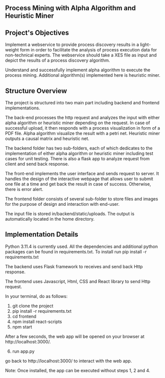 ## Process Mining with Alpha Algorithm and Heuristic Miner

## Project's Objectives

Implement a webservice to provide process discovery results in a light-weight form in order to facilitate the analysis of process execution data for non-technical experts. The webservice should take a XES file as input and depict the results of a process discovery algorithm.

Understand and successfully implement alpha algorithm to execute the process mining. Additional algorithm(s) implemented here is heuristic miner.

## Structure Overview

The project is structured into two main part including backend and frontend implementations.

The back-end processes the http request and analyzes the input with either alpha algorithm or heuristic miner depending on the request. In case of successful upload, it then responds with a process visualization in form of a PDF file. Alpha algorithm visualize the result with a petri net. Heuristic miner outputs a causal matrix and heuristic net.

The backend folder has two sub-folders, each of which dedicates to the implementation of either alpha algorithm or heuristic miner including test cases for unit testing. There is also a flask app to analyze request from client and send back response.

The front-end implements the user interface and sends request to server. It handles the design of the interactive webpage that allows user to submit one file at a time and get back the result in case of success. Otherwise, there is error alert.

The frontend folder consists of several sub-folder to store files and images for the purpose of design and interaction with end-user.

The input file is stored in/backend/static/uploads. The output is automatically located in the home directory.

## Implementation Details

Python 3.11.4 is currently used. All the dependencies and additional python packages can be found in requirements.txt. To install run pip install -r requirements.txt

The backend uses Flask framework to receives and send back Http response.

The frontend uses Javascript, Html, CSS and React library to send Http request.

In your terminal, do as follows:

1. git clone the project
2. pip install -r requirements.txt
3. cd frontend
4. npm install react-scripts
5. npm start

After a few seconds, the web app will be opened on your browser at http://localhost:3000/.

6. run app.py

go back to http://localhost:3000/ to interact with the web app.

Note: Once installed, the app can be executed without steps 1, 2 and 4.
